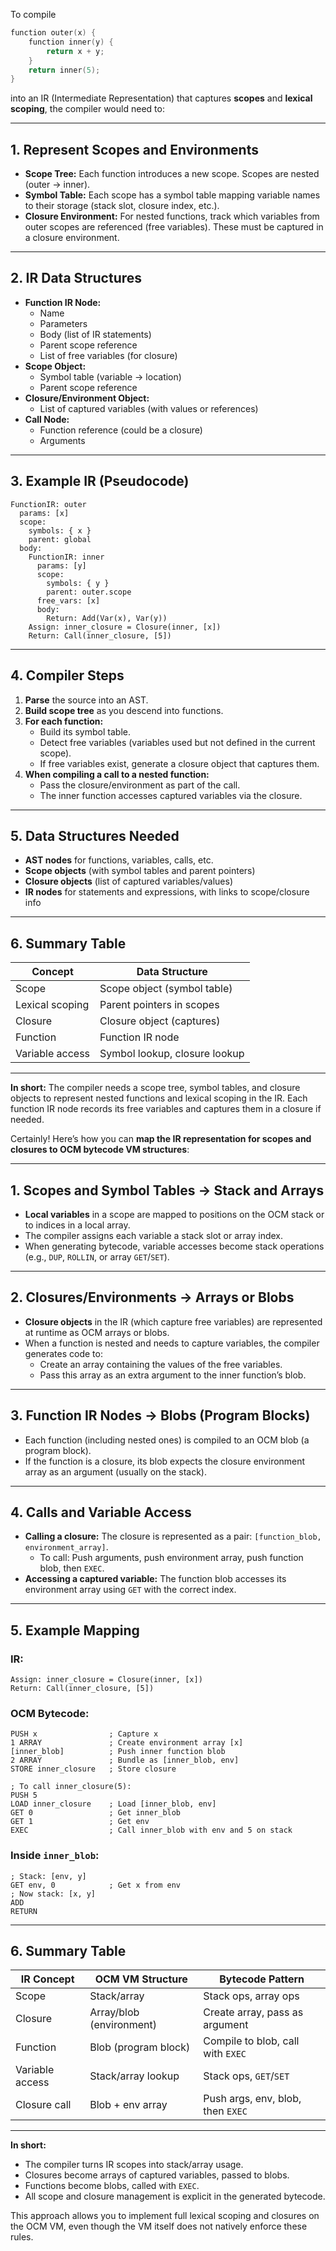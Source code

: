 To compile

```c
function outer(x) {
    function inner(y) {
        return x + y;
    }
    return inner(5);
}
```

into an IR (Intermediate Representation) that captures **scopes** and **lexical scoping**, the compiler would need to:

---

## 1. **Represent Scopes and Environments**

- **Scope Tree:**
  Each function introduces a new scope. Scopes are nested (outer → inner).
- **Symbol Table:**
  Each scope has a symbol table mapping variable names to their storage (stack slot, closure index, etc.).
- **Closure Environment:**
  For nested functions, track which variables from outer scopes are referenced (free variables). These must be captured in a closure environment.

---

## 2. **IR Data Structures**

- **Function IR Node:**
  - Name
  - Parameters
  - Body (list of IR statements)
  - Parent scope reference
  - List of free variables (for closure)
- **Scope Object:**
  - Symbol table (variable → location)
  - Parent scope reference
- **Closure/Environment Object:**
  - List of captured variables (with values or references)
- **Call Node:**
  - Function reference (could be a closure)
  - Arguments

---

## 3. **Example IR (Pseudocode)**

```plaintext
FunctionIR: outer
  params: [x]
  scope:
    symbols: { x }
    parent: global
  body:
    FunctionIR: inner
      params: [y]
      scope:
        symbols: { y }
        parent: outer.scope
      free_vars: [x]
      body:
        Return: Add(Var(x), Var(y))
    Assign: inner_closure = Closure(inner, [x])
    Return: Call(inner_closure, [5])
```

---

## 4. **Compiler Steps**

1. **Parse** the source into an AST.
2. **Build scope tree** as you descend into functions.
3. **For each function:**
   - Build its symbol table.
   - Detect free variables (variables used but not defined in the current scope).
   - If free variables exist, generate a closure object that captures them.
4. **When compiling a call to a nested function:**
   - Pass the closure/environment as part of the call.
   - The inner function accesses captured variables via the closure.

---

## 5. **Data Structures Needed**

- **AST nodes** for functions, variables, calls, etc.
- **Scope objects** (with symbol tables and parent pointers)
- **Closure objects** (list of captured variables/values)
- **IR nodes** for statements and expressions, with links to scope/closure info

---

## 6. **Summary Table**

| Concept         | Data Structure                |
|-----------------|------------------------------|
| Scope           | Scope object (symbol table)   |
| Lexical scoping | Parent pointers in scopes     |
| Closure         | Closure object (captures)     |
| Function        | Function IR node              |
| Variable access | Symbol lookup, closure lookup |

---

**In short:**
The compiler needs a scope tree, symbol tables, and closure objects to represent nested functions and lexical scoping in the IR. Each function IR node records its free variables and captures them in a closure if needed.

Certainly! Here’s how you can **map the IR representation for scopes and closures to OCM bytecode VM structures**:

---

## 1. **Scopes and Symbol Tables → Stack and Arrays**

- **Local variables** in a scope are mapped to positions on the OCM stack or to indices in a local array.
- The compiler assigns each variable a stack slot or array index.
- When generating bytecode, variable accesses become stack operations (e.g., `DUP`, `ROLLIN`, or array `GET`/`SET`).

---

## 2. **Closures/Environments → Arrays or Blobs**

- **Closure objects** in the IR (which capture free variables) are represented at runtime as OCM arrays or blobs.
- When a function is nested and needs to capture variables, the compiler generates code to:
  - Create an array containing the values of the free variables.
  - Pass this array as an extra argument to the inner function’s blob.

---

## 3. **Function IR Nodes → Blobs (Program Blocks)**

- Each function (including nested ones) is compiled to an OCM blob (a program block).
- If the function is a closure, its blob expects the closure environment array as an argument (usually on the stack).

---

## 4. **Calls and Variable Access**

- **Calling a closure:**
  The closure is represented as a pair: `[function_blob, environment_array]`.
  - To call: Push arguments, push environment array, push function blob, then `EXEC`.
- **Accessing a captured variable:**
  The function blob accesses its environment array using `GET` with the correct index.

---

## 5. **Example Mapping**

### IR:
```plaintext
Assign: inner_closure = Closure(inner, [x])
Return: Call(inner_closure, [5])
```

### OCM Bytecode:
```
PUSH x                ; Capture x
1 ARRAY               ; Create environment array [x]
[inner_blob]          ; Push inner function blob
2 ARRAY               ; Bundle as [inner_blob, env]
STORE inner_closure   ; Store closure

; To call inner_closure(5):
PUSH 5
LOAD inner_closure    ; Load [inner_blob, env]
GET 0                 ; Get inner_blob
GET 1                 ; Get env
EXEC                  ; Call inner_blob with env and 5 on stack
```

### Inside `inner_blob`:
```
; Stack: [env, y]
GET env, 0            ; Get x from env
; Now stack: [x, y]
ADD
RETURN
```

---

## 6. **Summary Table**

| IR Concept      | OCM VM Structure           | Bytecode Pattern                        |
|-----------------|---------------------------|-----------------------------------------|
| Scope           | Stack/array               | Stack ops, array ops                    |
| Closure         | Array/blob (environment)  | Create array, pass as argument          |
| Function        | Blob (program block)      | Compile to blob, call with `EXEC`       |
| Variable access | Stack/array lookup        | Stack ops, `GET`/`SET`                  |
| Closure call    | Blob + env array          | Push args, env, blob, then `EXEC`       |

---

**In short:**
- The compiler turns IR scopes into stack/array usage.
- Closures become arrays of captured variables, passed to blobs.
- Functions become blobs, called with `EXEC`.
- All scope and closure management is explicit in the generated bytecode.

This approach allows you to implement full lexical scoping and closures on the OCM VM, even though the VM itself does not natively enforce these rules.
